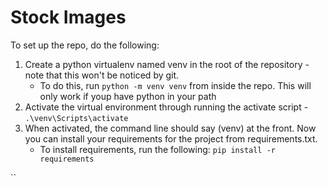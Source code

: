# Stock Images

To set up the repo, do the following:

1. Create a python virtualenv named venv in the root of the repository - note that this won't be noticed by git.
    - To do this, run `python -m venv venv` from inside the repo. This will only work if youp have python in your path
2. Activate the virtual environment through running the activate script - `.\venv\Scripts\activate`
3. When activated, the command line should say (venv) at the front. Now you can install your requirements for the project from requirements.txt.
    - To install requirements, run the following: `pip install -r requirements`

``